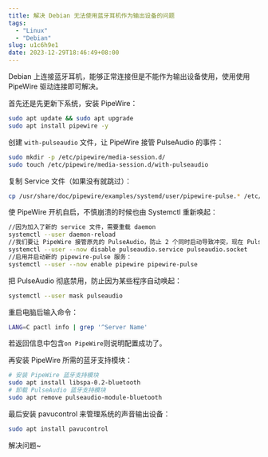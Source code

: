 ```yaml
---
title: 解决 Debian 无法使用蓝牙耳机作为输出设备的问题
tags:
  - "Linux"
  - "Debian"
slug: u1c6h9e1
date: 2023-12-29T18:46:49+08:00
---
```


Debian 上连接蓝牙耳机，能够正常连接但是不能作为输出设备使用，使用使用 PipeWire 驱动连接即可解决。

<!--more-->

首先还是先更新下系统，安装 PipeWire：

```bash
sudo apt update && sudo apt upgrade
sudo apt install pipewire -y
```

创建 `with-pulseaudio` 文件，让 PipeWire 接管 PulseAudio 的事件：

```bash
sudo mkdir -p /etc/pipewire/media-session.d/
sudo touch /etc/pipewire/media-session.d/with-pulseaudio
```

复制 Service 文件（如果没有就跳过）：

```bash
cp /usr/share/doc/pipewire/examples/systemd/user/pipewire-pulse.* /etc/systemd/user/
```

使 PipeWire 开机自启，不慎崩溃的时候也由 Systemctl 重新唤起：

```bash
//因为加入了新的 service 文件，需要重载 daemon
systemctl --user daemon-reload
//我们要让 PipeWire 接管原先的 PulseAudio，防止 2 个同时启动导致冲突，现在 PulseAudio 可以下岗了，关停和 PulseAudio 相关的所有服务
systemctl --user --now disable pulseaudio.service pulseaudio.socket
//启用并启动新的 pipewire-pulse 服务：
systemctl --user --now enable pipewire pipewire-pulse
```

把 PulseAudio 彻底禁用，防止因为某些程序自动唤起：

```bash
systemctl --user mask pulseaudio
```

重启电脑后输入命令：

```bash
LANG=C pactl info | grep '^Server Name'
```

若返回信息中包含`on PipeWire`则说明配置成功了。

再安装 PipeWire 所需的蓝牙支持模块：

```bash
# 安装 PipeWire 蓝牙支持模块
sudo apt install libspa-0.2-bluetooth
# 卸载 PulseAudio 蓝牙支持模块
sudo apt remove pulseaudio-module-bluetooth
```

最后安装 pavucontrol 来管理系统的声音输出设备：

```bash
sudo apt install pavucontrol
```

解决问题~